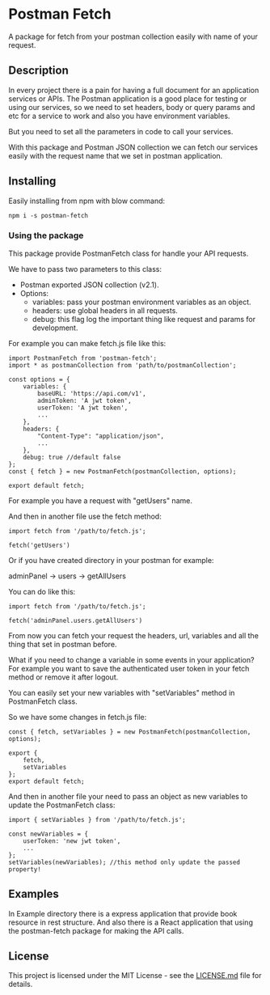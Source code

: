 # Postman Fetch

A package for fetch from your postman collection easily with name of your request.

## Description

In every project there is a pain for having a full document for an application services or APIs.
The Postman application is a good place for testing or using our services, so we need to set headers, body or query params and etc for a service to work and also you have environment variables.

But you need to set all the parameters in code to call your services.

With this package and Postman JSON collection we can fetch our services easily with the request name that we set in postman application. 
## Installing

Easily installing from npm with blow command:

```
npm i -s postman-fetch
```

### Using the package

This package provide PostmanFetch class for handle your API requests.

We have to pass two parameters to this class:

- Postman exported JSON collection (v2.1).
- Options:
    - variables: pass your postman environment variables as an object.
    - headers: use global headers in all requests.
    - debug: this flag log the important thing like request and params for development.

For example you can make fetch.js file like this:
```
import PostmanFetch from 'postman-fetch';
import * as postmanCollection from 'path/to/postmanCollection';

const options = {
    variables: {
        baseURL: 'https://api.com/v1',
        adminToken: 'A jwt token',
        userToken: 'A jwt token',
        ...
    },
    headers: {
        "Content-Type": "application/json",
        ...
    },
    debug: true //default false
};
const { fetch } = new PostmanFetch(postmanCollection, options);

export default fetch;
```

For example you have a request with "getUsers" name.

And then in another file use the fetch method:
```
import fetch from '/path/to/fetch.js';

fetch('getUsers')
```
Or if you have created directory in your postman for example:

adminPanel -> users -> getAllUsers

You can do like this:
```
import fetch from '/path/to/fetch.js';

fetch('adminPanel.users.getAllUsers')
```

From now you can fetch your request the headers, url, variables and all the thing that set in postman before.

What if you need to change a variable in some events in your application? For example you want to save the authenticated user token in your fetch method or remove it after logout.

You can easily set your new variables with "setVariables" method in PostmanFetch class.

So we have some changes in fetch.js file:

```
const { fetch, setVariables } = new PostmanFetch(postmanCollection, options);

export {
    fetch,
    setVariables
};
export default fetch;
```

And then in another file your need to pass an object as new variables to update the PostmanFetch class:

```
import { setVariables } from '/path/to/fetch.js';

const newVariables = {
    userToken: 'new jwt token',
    ...
};
setVariables(newVariables); //this method only update the passed property!
```

## Examples

In Example directory there is a express application that provide book resource in rest structure. And also there is a React application that using the postman-fetch package for making the API calls.

## License

This project is licensed under the MIT License - see the [LICENSE.md](LICENSE.md) file for details.
